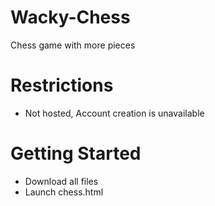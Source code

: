 # Wacky-Chess
Chess game with more pieces

# Restrictions
- Not hosted, Account creation is unavailable

# Getting Started
- Download all files
- Launch chess.html
